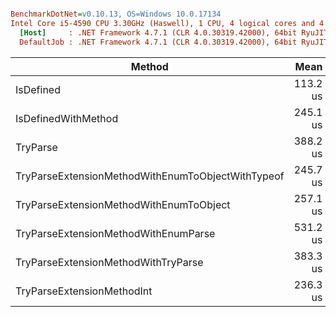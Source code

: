 ``` ini

BenchmarkDotNet=v0.10.13, OS=Windows 10.0.17134
Intel Core i5-4590 CPU 3.30GHz (Haswell), 1 CPU, 4 logical cores and 4 physical cores
  [Host]     : .NET Framework 4.7.1 (CLR 4.0.30319.42000), 64bit RyuJIT-v4.7.3131.0
  DefaultJob : .NET Framework 4.7.1 (CLR 4.0.30319.42000), 64bit RyuJIT-v4.7.3131.0


```
|                                            Method |     Mean |     Error |    StdDev |   Gen 0 | Allocated |
|-------------------------------------------------- |---------:|----------:|----------:|--------:|----------:|
|                                         IsDefined | 113.2 us | 0.4429 us | 0.4143 us |  7.5684 |  23.44 KB |
|                               IsDefinedWithMethod | 245.1 us | 0.8223 us | 0.7289 us | 22.4609 |  70.32 KB |
|                                          TryParse | 388.2 us | 2.2942 us | 2.0337 us | 32.7148 | 101.56 KB |
| TryParseExtensionMethodWithEnumToObjectWithTypeof | 245.7 us | 0.5044 us | 0.4471 us | 22.4609 |  70.32 KB |
|           TryParseExtensionMethodWithEnumToObject | 257.1 us | 1.8473 us | 1.7280 us | 30.2734 |  93.76 KB |
|              TryParseExtensionMethodWithEnumParse | 531.2 us | 3.8773 us | 3.6268 us | 40.0391 | 125.02 KB |
|               TryParseExtensionMethodWithTryParse | 383.3 us | 3.3295 us | 3.1144 us | 32.7148 | 101.56 KB |
|                        TryParseExtensionMethodInt | 236.3 us | 0.9977 us | 0.9333 us | 22.7051 |  70.32 KB |
